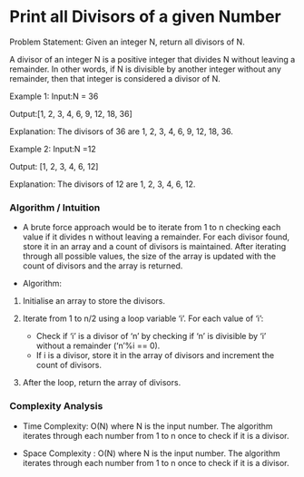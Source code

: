 # Print all Divisors of a given Number

Problem Statement: Given an integer N, return all divisors of N.

A divisor of an integer N is a positive integer that divides N without leaving a remainder. In other words, if N is divisible by another integer without any remainder, then that integer is considered a divisor of N.

Example 1:
Input:N = 36

Output:[1, 2, 3, 4, 6, 9, 12, 18, 36]

Explanation: The divisors of 36 are 1, 2, 3, 4, 6, 9, 12, 18, 36.

Example 2:
Input:N =12

Output: [1, 2, 3, 4, 6, 12]

Explanation: The divisors of 12 are 1, 2, 3, 4, 6, 12. 

### Algorithm / Intuition

- A brute force approach would be to iterate from 1 to n checking each value if it divides n without leaving a remainder. For each divisor found, store it in an array and a count of divisors is maintained. After iterating through all possible values, the size of the array is updated with the count of divisors and the array is returned.

- Algorithm:

1) Initialise an array to store the divisors.

2) Iterate from 1 to n/2 using a loop variable ‘i’. For each value of ‘i’:

    - Check if ‘i’ is a divisor of ‘n’ by checking if ‘n’ is divisible by ‘i’ without a remainder (‘n’%i == 0).
    - If i is a divisor, store it in the array of divisors and increment the count of divisors.
3) After the loop, return the array of divisors.

### Complexity Analysis

- Time Complexity: O(N) where N is the input number. The algorithm iterates through each number from 1 to n once to check if it is a divisor.

- Space Complexity : O(N) where N is the input number. The algorithm iterates through each number from 1 to n once to check if it is a divisor.